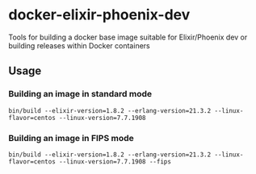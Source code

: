 # docker-elixir-phoenix-dev

Tools for building a docker base image suitable for Elixir/Phoenix dev or building releases
within Docker containers


## Usage

### Building an image in standard mode

`bin/build --elixir-version=1.8.2 --erlang-version=21.3.2 --linux-flavor=centos --linux-version=7.7.1908`

### Building an image in FIPS mode

`bin/build --elixir-version=1.8.2 --erlang-version=21.3.2 --linux-flavor=centos --linux-version=7.7.1908 --fips`
